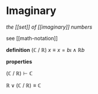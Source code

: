 # Imaginary

_the [[set]] of [[imaginary]] numbers_

see [[math-notation]]

**definition** $(\mathbb C\ /\ \mathbb R)\ x \equiv x = b\iota \land \mathbb R b$

**properties**

$(\mathbb C\ /\ \mathbb R) \vdash \mathbb C$

$\mathbb R \lor (\mathbb C\ /\ \mathbb R) \equiv \mathbb C$
